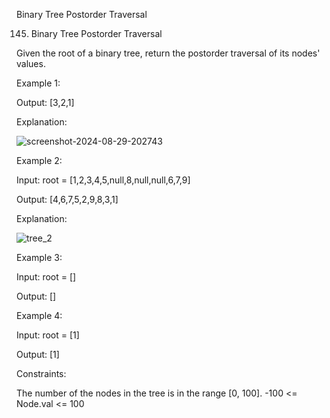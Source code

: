 Binary Tree Postorder Traversal


145. Binary Tree Postorder Traversal

Given the root of a binary tree, return the postorder traversal of its nodes' values.

Example 1:

Output: [3,2,1]

Explanation:

![screenshot-2024-08-29-202743](https://github.com/user-attachments/assets/40843fdf-8296-412a-b8c4-1f4240ca0d93)



Example 2:

Input: root = [1,2,3,4,5,null,8,null,null,6,7,9]

Output: [4,6,7,5,2,9,8,3,1]

Explanation:


![tree_2](https://github.com/user-attachments/assets/e461240f-080e-4224-9771-bd2e96ac4436)




Example 3:

Input: root = []

Output: []

Example 4:

Input: root = [1]

Output: [1]

 

Constraints:

The number of the nodes in the tree is in the range [0, 100].
-100 <= Node.val <= 100
 
